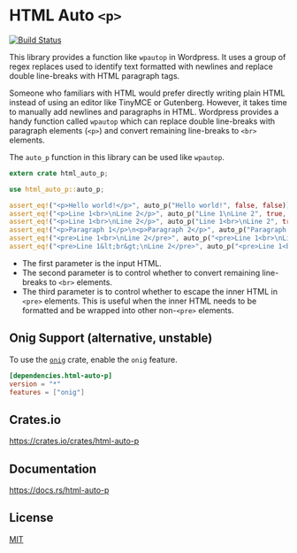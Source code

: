 HTML Auto `<p>`
====================

[![Build Status](https://travis-ci.org/magiclen/html-auto-p.svg?branch=master)](https://travis-ci.org/magiclen/html-auto-p)

This library provides a function like `wpautop` in Wordpress. It uses a group of regex replaces used to identify text formatted with newlines and replace double line-breaks with HTML paragraph tags.

Someone who familiars with HTML would prefer directly writing plain HTML instead of using an editor like TinyMCE or Gutenberg. However, it takes time to manually add newlines and paragraphs in HTML. Wordpress provides a handy function called `wpautop` which can replace double line-breaks with paragraph elements (`<p>`) and convert remaining line-breaks to `<br>` elements.

The `auto_p` function in this library can be used like `wpautop`.

```rust
extern crate html_auto_p;

use html_auto_p::auto_p;

assert_eq!("<p>Hello world!</p>", auto_p("Hello world!", false, false));
assert_eq!("<p>Line 1<br>\nLine 2</p>", auto_p("Line 1\nLine 2", true, false));
assert_eq!("<p>Line 1<br>\nLine 2</p>", auto_p("Line 1<br>\nLine 2", true, false));
assert_eq!("<p>Paragraph 1</p>\n<p>Paragraph 2</p>", auto_p("Paragraph 1\n\nParagraph 2", false, false));
assert_eq!("<pre>Line 1<br>\nLine 2</pre>", auto_p("<pre>Line 1<br>\nLine 2</pre>", true, false));
assert_eq!("<pre>Line 1&lt;br&gt;\nLine 2</pre>", auto_p("<pre>Line 1<br>\nLine 2</pre>", true, true));
```

* The first parameter is the input HTML.
* The second parameter is to control whether to convert remaining line-breaks to `<br>` elements.
* The third parameter is to control whether to escape the inner HTML in `<pre>` elements. This is useful when the inner HTML needs to be formatted and be wrapped into other non-`<pre>` elements.

## Onig Support (alternative, unstable)

To use the [`onig`](https://crates.io/crates/onig) crate, enable the `onig` feature.

```toml
[dependencies.html-auto-p]
version = "*"
features = ["onig"]
```

## Crates.io

https://crates.io/crates/html-auto-p

## Documentation

https://docs.rs/html-auto-p

## License

[MIT](LICENSE)